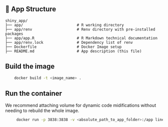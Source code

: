 ## 📁 App Structure

```
shiny_app/
├── app/                        # R working directory
├── app/renv                    # Renv directory with pre-installed packages
├── app/app.R                   # R Markdown technical documentation
├── app/renv.lock               # Dependency list of renv
├── Dockerfile                  # Docker Image setup
├── README.md                   # App description (this file)
```

## Build the image

```bash
    docker build -t <image_name> .
```

## Run the container

We recommend attaching volume for dynamic code midifications without needing to rebuild the
whole image.

```bash
     docker run -p 3838:3838 -v <absolute_path_to_app_folder>:/app linear_regression
```
